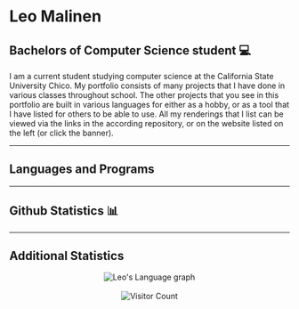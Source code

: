 <!-- <a href = "https://leomalinen04.github.io/"><img src = "" alt = "Leo Malinen" /></a> -->

# Leo Malinen 

## Bachelors of Computer Science student 💻

I am a current student studying computer science at the California State University Chico. My portfolio consists of many projects that I have done in various classes throughout school. The other projects that you see in this portfolio are built in various languages for either as a hobby, or as a tool that I have listed for others to be able to use. All my renderings that I list can be viewed via the links in the according repository, or on the website listed on the left (or click the banner). 

---
## Languages and Programs 

---
## Github Statistics 📊
<!--
<img align="right" src="https://github-readme-stats.vercel.app/api?username=leomalinen04&include_all_commits=true&count_private=true&show_icons=true&line_height=20&title_color=2B5BBD&icon_color=1124BB&text_color=A1A1A1&bg_color=0,000000,130F40" alt="My Github Stats"/>
-->
---
## Additional Statistics

<div align="center">
    <img src="https://github-readme-stats.vercel.app/api/top-langs/?username=leomalinen04&langs_count=20&theme=algolia" alt="Leo's Language graph" />
</div>
<br>
<div align="center">
    <img src="https://visitor-badge.laobi.icu/badge?page_id=leomalinen04.leomalinen04" alt="Visitor Count" />
</div>
